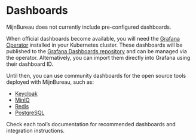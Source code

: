# Dashboards

MijnBureau does not currently include pre-configured dashboards.

When official dashboards become available, you will need the [Grafana Operator](https://grafana.com/docs/grafana-cloud/developer-resources/infrastructure-as-code/grafana-operator/) installed in your Kubernetes cluster. These dashboards will be published to the [Grafana Dashboards repository](https://grafana.com/grafana/dashboards/) and can be managed via the operator. Alternatively, you can import them directly into Grafana using their dashboard ID.

Until then, you can use community dashboards for the open source tools deployed with MijnBureau, such as:

- [Keycloak](https://grafana.com/grafana/dashboards/?search=keycloak)
- [MinIO](https://grafana.com/grafana/dashboards/?search=minio)
- [Redis](https://grafana.com/grafana/dashboards/?search=redis)
- [PostgreSQL](https://grafana.com/grafana/dashboards/?search=postgres)

Check each tool’s documentation for recommended dashboards and integration instructions.
